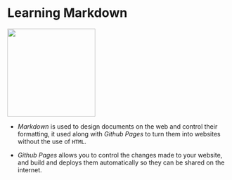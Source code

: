 # **Learning Markdown**

<img src="https://upload.wikimedia.org/wikipedia/commons/thumb/4/48/Markdown-mark.svg/175px-Markdown-mark.svg.png" width="200">

- *Markdown* is used to design documents on the web and control their formatting, it used along with *Github Pages* to turn them into websites without the use of `HTML`.  

- *Github Pages* allows you to control the changes made to your website, and build and deploys them automatically so they can be shared on the internet.
